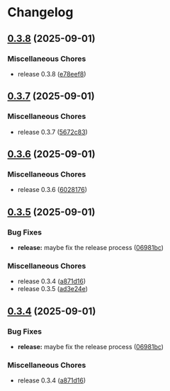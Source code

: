 # Changelog

## [0.3.8](https://github.com/gplassard/ssm-env/compare/v0.3.7...v0.3.8) (2025-09-01)


### Miscellaneous Chores

* release 0.3.8 ([e78eef8](https://github.com/gplassard/ssm-env/commit/e78eef8e76fddf4c1ccac0812f060008acfd7405))

## [0.3.7](https://github.com/gplassard/ssm-env/compare/v0.3.6...v0.3.7) (2025-09-01)


### Miscellaneous Chores

* release 0.3.7 ([5672c83](https://github.com/gplassard/ssm-env/commit/5672c83b5728c1dd39e90d0dd253cd845785993b))

## [0.3.6](https://github.com/gplassard/ssm-env/compare/v0.3.5...v0.3.6) (2025-09-01)


### Miscellaneous Chores

* release 0.3.6 ([6028176](https://github.com/gplassard/ssm-env/commit/60281762dd7487af04a2a831827b80b81017eeec))

## [0.3.5](https://github.com/gplassard/ssm-env/compare/v0.3.4...v0.3.5) (2025-09-01)


### Bug Fixes

* **release:** maybe fix the release process ([06981bc](https://github.com/gplassard/ssm-env/commit/06981bced2dd5fbcc8b7a6d6246c53c93cfc1812))


### Miscellaneous Chores

* release 0.3.4 ([a871d16](https://github.com/gplassard/ssm-env/commit/a871d164994334a2515150dfab166ab8eb507fad))
* release 0.3.5 ([ad3e24e](https://github.com/gplassard/ssm-env/commit/ad3e24ee505b0883f232055011190ed28e9a49be))

## [0.3.4](https://github.com/gplassard/ssm-env/compare/v0.3.4...v0.3.4) (2025-09-01)


### Bug Fixes

* **release:** maybe fix the release process ([06981bc](https://github.com/gplassard/ssm-env/commit/06981bced2dd5fbcc8b7a6d6246c53c93cfc1812))


### Miscellaneous Chores

* release 0.3.4 ([a871d16](https://github.com/gplassard/ssm-env/commit/a871d164994334a2515150dfab166ab8eb507fad))
